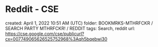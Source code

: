 # Reddit - CSE

created: April 1, 2022 10:51 AM (UTC)
folder: BOOKMRKS-MTHRFCKR / SEARCH PARTY MTHRFCKR! / REDDIT
tags: Search, reddit
url: https://cse.google.com/cse/publicurl?cx=007749065626525752968%3Aqh5bqebwi30